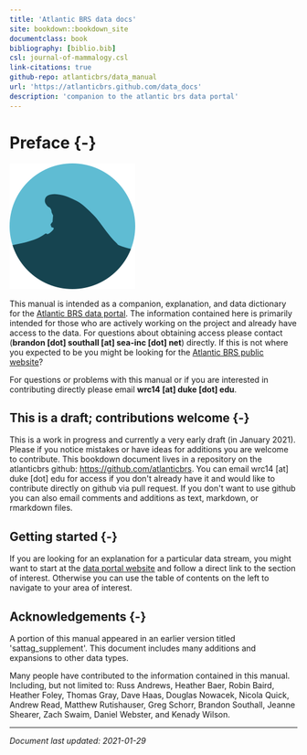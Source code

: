```yaml
---
title: 'Atlantic BRS data docs'
site: bookdown::bookdown_site
documentclass: book
bibliography: [biblio.bib]
csl: journal-of-mammalogy.csl
link-citations: true
github-repo: atlanticbrs/data_manual
url: 'https://atlanticbrs.github.com/data_docs'
description: 'companion to the atlantic brs data portal'
---
```


# Preface {-}

![](images/logo.svg)

This manual is intended as a companion, explanation, and data dictionary for the [Atlantic BRS data portal](https://brsdataportalbeta.netlify.app). The information contained here is primarily intended for those who are actively working on the project and already have access to the data. For questions about obtaining access please contact (**brandon [dot] southall [at] sea-inc [dot] net**) directly. If this is not where you expected to be you might be looking for the [Atlantic BRS public website](https://brsmainpagebeta.netlify.app)?

For questions or problems with this manual or if you are interested in contributing directly please email **wrc14 [at] duke [dot] edu**.

## This is a draft; contributions welcome {-}

This is a work in progress and currently a very early draft (in January 2021). Please if you notice mistakes or have ideas for additions you are welcome to contribute. This bookdown document lives in a repository on the atlanticbrs github: https://github.com/atlanticbrs. You can email wrc14 [at] duke [dot] edu for access if you don't already have it and would like to contribute directly on github via pull request. If you don't want to use github you can also email comments and additions as text, markdown, or rmarkdown files.

## Getting started {-}

If you are looking for an explanation for a particular data stream, you might want to start at the [data portal website](https://brsdataportalbeta.netlify.app) and follow a direct link to the section of interest. Otherwise you can use the table of contents on the left to navigate to your area of interest.

## Acknowledgements {-}

A portion of this manual appeared in an earlier version titled 'sattag_supplement'. This document includes many additions and expansions to other data types.

Many people have contributed to the information contained in this manual. Including, but not limited to:
Russ Andrews, 
Heather Baer, 
Robin Baird, 
Heather Foley, 
Thomas Gray,
Dave Haas, 
Douglas Nowacek,
Nicola Quick, 
Andrew Read,
Matthew Rutishauser, 
Greg Schorr, 
Brandon Southall,
Jeanne Shearer, 
Zach Swaim,
Daniel Webster,
and 
Kenady Wilson.

----

_Document last updated: 2021-01-29_
